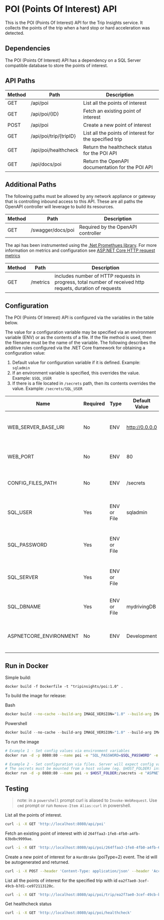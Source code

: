 
# POI (Points Of Interest) API

This is the POI (Points Of Interest) API for the Trip Insights service. It collects the points of the trip when a hard stop or hard acceleration was detected.

## Dependencies

The POI (Points Of Interest) API has a dependency on a SQL Server compatible database to store the points of interest.

## API Paths

| Method  | Path                       |Description                                                 |
|---------|----------------------------|------------------------------------------------------------|
| GET     | /api/poi                   | List all the points of interest                            |
| GET     | /api/poi/{ID}              | Fetch an existing point of interest                        |
| POST    | /api/poi                   | Create a new point of interest                             |
| GET     | /api/poi/trip/{tripID}     | List all the points of interest for the specified trip     |
| GET     | /api/poi/healthcheck       | Return the healthcheck status for the POI API              |
| GET     | /api/docs/poi              | Return the OpenAPI documentation for the POI API           |

## Additional Paths

The following paths must be allowed by any network appliance or gateway that is controlling inbound access to this API. These are all paths the OpenAPI controller will leverage to build its resources.

| Method  | Path                          |Description                            |
|---------|-------------------------------|---------------------------------------|
| GET     | /swagger/docs/poi             | Required by the OpenAPI controller    |

The api has been instrumented using the [.Net Promethues library](https://github.com/prometheus-net/prometheus-net#prometheus-net).  For more information on metrics and configuration see [ASP.NET Core HTTP request metrics](https://github.com/prometheus-net/prometheus-net#aspnet-core-http-request-metrics)

| Method  | Path                          |Description                            |
|---------|-------------------------------|---------------------------------------|
| GET     | /metrics                      | includes number of HTTP requests in progress, total number of received http requets, duration of requests    |

## Configuration

The POI (Points Of Interest) API is configured via the variables in the table below.

The value for a configuration variable may be specified via an environment variable (ENV) or as the contents of a file. If the file method is used, then the filename must be the name of the variable. The following describes the additive rules configured via the .NET Core framework for obtaining a configuration value:

1. Default value for configuration variable if it is defined. Example: `sqladmin`
1. If an environment variable is specified, this overrides the value. Example: `$SQL_USER`
1. If there is a file located in `/secrets` path, then its contents overrides the value. Example: `/secrets/SQL_USER`

| Name                    | Required | Type        | Default Value  | Description                                       |
|-------------------------|----------|-------------|----------------|---------------------------------------------------|
| WEB_SERVER_BASE_URI     | No       | ENV         | http://0.0.0.0 | The url that API service web host will listen on. |
| WEB_PORT                | No       | ENV         | 80             | The port that the API service will listen on.     |
| CONFIG_FILES_PATH       | No       | ENV         | /secrets       | The base path for file based variables.           |
| SQL_USER                | Yes      | ENV or File | sqladmin       | The username for the SQL Server database.         |
| SQL_PASSWORD            | Yes      | ENV or File |                | The password for the SQL Server database.         |
| SQL_SERVER              | Yes      | ENV or File |                | The server name for the SQL Server database.      |
| SQL_DBNAME              | Yes      | ENV or File | mydrivingDB    | The name of the SQL Server database.              |
| ASPNETCORE_ENVIRONMENT  | No       | ENV         | Development    | The ASP.NET hosting environment setting.          |

## Run in Docker

Simple build:

```
docker build -f Dockerfile -t "tripinsights/poi:1.0" .
```

To build the image for release:

Bash
```bash
docker build --no-cache --build-arg IMAGE_VERSION="1.0" --build-arg IMAGE_CREATE_DATE="`date -u +"%Y-%m-%dT%H:%M:%SZ"`" --build-arg IMAGE_SOURCE_REVISION="`git rev-parse HEAD`" -f Dockerfile -t "tripinsights/poi:1.0" .
```

Powershell
```powershell
docker build --no-cache --build-arg IMAGE_VERSION="1.0" --build-arg IMAGE_CREATE_DATE="$(Get-Date((Get-Date).ToUniversalTime()) -UFormat '%Y-%m-%dT%H:%M:%SZ')" --build-arg IMAGE_SOURCE_REVISION="$(git rev-parse HEAD)" -f Dockerfile -t "tripinsights/poi:1.0" .
```

To run the image

```bash
# Example 1 - Set config values via environment variables
docker run -d -p 8080:80 --name poi -e "SQL_PASSWORD=$SQL_PASSWORD" -e "SQL_SERVER=$SQL_SERVER" -e "ASPNETCORE_ENVIRONMENT=Production" tripinsights/poi:1.0

# Example 2 - Set configuration via files. Server will expect config values in files like /secrets/SQL_USER.
# The secrets must be mounted from a host volume (eg. $HOST_FOLDER) into the /secrets container volume.
docker run -d -p 8080:80 --name poi -v $HOST_FOLDER:/secrets -e "ASPNETCORE_ENVIRONMENT=Production" tripinsights/poi:1.0
```

## Testing

> note: in a `powershell` prompt curl is aliased to `Invoke-WebRequest`.  Use `cmd` prompt or run `Remove-Item Alias:curl` in powershell.

List all the points of interest.

```bash
curl -i -X GET 'http://localhost:8080/api/poi' 
```

Fetch an existing point of interest with id `264ffaa3-1fe8-4fb0-a4fb-63bdbc9999ae`.

```bash
curl -i -X GET 'http://localhost:8080/api/poi/264ffaa3-1fe8-4fb0-a4fb-63bdbc9999ae' 
```

Create a new point of interest for a `HardBrake` (poiType=2) event. The id will be autogenerated and returned.

```bash
curl -i -X POST --header 'Content-Type: application/json' --header 'Accept: application/json' -d '{ "tripId": "ea2f7ae0-3cef-49cb-b7d1-ce972113120c", "latitude": 47.39026323526123, "longitude": -123.23165568111123, "poiType": 2, "timestamp": "2019-07-12T02:30:03.351Z", "deleted": false }' 'http://localhost:8080/api/poi' 
```

List all the points of interest for the specified trip with id `ea2f7ae0-3cef-49cb-b7d1-ce972113120c`.

```bash
curl -i -X GET 'http://localhost:8080/api/poi/trip/ea2f7ae0-3cef-49cb-b7d1-ce972113120c' 
```

Get healthcheck status

```bash
curl -i -X GET 'http://localhost:8080/api/poi/healthcheck' 
```
